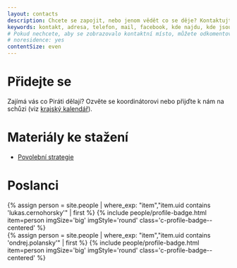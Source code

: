 ```yaml
---
layout: contacts
description: Chcete se zapojit, nebo jenom vědět co se děje? Kontaktujte Piráty v Ostravě!
keywords: kontakt, adresa, telefon, mail, facebook, kde najdu, kde jsou
# Pokud nechcete, aby se zobrazovalo kontaktní místo, můžete odkomentovat následující řádek:
# noresidence: yes
contentSize: even
---
```


<div class="o-section-header o-section-header--indented">
  <h1 class="t-h2-alt">Přidejte se</h1>

Zajímá vás co Piráti dělají? Ozvěte se koordinátorovi nebo přijďte k nám
na schůzi (viz <a href="{{ '/' | relative_url }}">krajský kalendář</a>).
</div>

<div class="o-section-header o-section-header--indented">
  <h1 class="t-h2-alt">Materiály ke stažení</h1>

<ul>
  <li><a href="{{ 'assets/pdf/povolebni-strategie.pdf' | relative_url }}" target="_blank">Povolební strategie</a></li>
</ul>
</div>

<div class="o-section-header o-section-header--indented">
  <h1 class="t-h2-alt">Poslanci</h1>

{% assign person = site.people | where_exp: "item","item.uid contains 'lukas.cernohorsky'" | first  %}
{% include people/profile-badge.html item=person imgSize='big' imgStyle='round' class='c-profile-badge--centered' %}
<br>
{% assign person = site.people | where_exp: "item","item.uid contains 'ondrej.polansky'" | first  %}
{% include people/profile-badge.html item=person imgSize='big' imgStyle='round' class='c-profile-badge--centered' %}
</div>